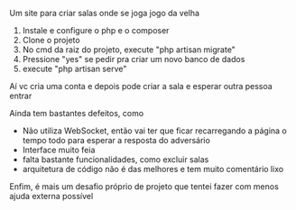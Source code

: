 Um site para criar salas onde se joga jogo da velha

 1. Instale e configure o php e o composer
 2. Clone o projeto
 3. No cmd da raiz do projeto, execute "php artisan migrate"
 4. Pressione "yes" se pedir pra criar um novo banco de dados
 5. execute "php artisan serve"

Aí vc cria uma conta e depois pode criar a sala e esperar outra pessoa entrar

Ainda tem bastantes defeitos, como
* Não utiliza WebSocket, então vai ter que ficar recarregando a página o tempo todo para esperar a resposta do adversário
*  Interface muito feia
* falta bastante funcionalidades, como excluir salas
* arquitetura de código não é das melhores e tem muito comentário lixo

Enfim, é mais um desafio próprio de projeto que tentei fazer com menos ajuda externa possível
